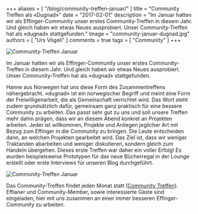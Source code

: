 +++
aliases = [ "/blog/community-treffen-januar/" ]
title = "Community Treffen als «Dugnad»"
date = "2017-02-01"
description = "Im Januar hatten wir als Effinger-Community unser erstes Community-Treffen in diesem Jahr. Und gleich haben wir etwas Neues ausprobiert. Unser Community-Treffen hat als «dugnad» stattgefunden."
image = "community-januar-dugnad.jpg"
authors = [ "Urs Vögeli" ]
comments = true
tags = [ "Community" ]
+++

![Community-Treffen Januar](community-januar-dugnad.jpg)

<div class="lead">
Im Januar hatten wir als Effinger-Community unser erstes Community-Treffen in diesem Jahr. Und gleich haben wir etwas Neues ausprobiert. Unser Community-Treffen hat als «dugnad» stattgefunden.
</div>

Hanne aus Norwegen hat uns diese Form des Zusammentreffens nähergebracht. «dugnad» ist ein norwegischer Begriff und meint eine Form der Freiwilligenarbeit, die als Gemeinschaft verrichtet wird. Das Wort steht zudem grundsätzlich dafür, gemeinsam ganz praktisch für eine bessere Community zu arbeiten. Das passt sehr gut zu uns und soll unsere Treffen mehr dahin prägen, dass wir an diesem Abend konkret an Projekten arbeiten. Jeder ist willkommen, Projekte und Anliegen jeglicher Art mit Bezug zum Effinger in die Community zu bringen. Die Leute entscheiden dann, an welchen Projekten gearbeitet wird. Das Ziel ist, dass wir weniger Traktanden abarbeiten und weniger diskutieren, sondern gleich zum Handeln übergehen. Dieses erste Treffen war daher ein voller Erfolg! Es wurden beispielsweise Prototypen für das neue Bücherregal in der Lounge erstellt oder erste Interviews für unseren Blog durchgeführt.

![Community-Treffen Januar](community-januar.jpg)

Das Community-Treffen findet jeden Monat statt ([Community Treffen](/events/)). Effianer und Community-Member, sowie interessierte Gäste sind eingeladen, hier mit uns zusammen an einer immer besseren Effinger-Community zu arbeiten.
